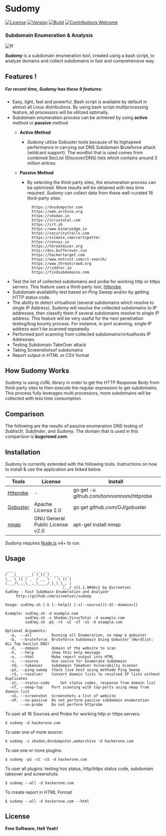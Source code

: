 # Sudomy
[![License](https://img.shields.io/badge/license-MIT-red.svg)](https://opensource.org/licenses/MIT)  [![Version](https://img.shields.io/badge/Release-1.1.0-blue.svg?maxAge=259200)]()   [![Build](https://img.shields.io/badge/Supported_OS-Linux-yellow.svg)]() [![Contributions Welcome](https://img.shields.io/badge/contributions-welcome-brightgreen.svg?style=flat)](https://github.com/screetsec/sudomy/issues)
### Subdomain Enumeration & Analysis
![ff](https://user-images.githubusercontent.com/17976841/63212795-b8d57300-c133-11e9-882a-f604d67819cc.png)

***Sudomy*** is a subdomain enumeration tool, created using a bash script, to analyze domains and collect subdomains in fast and comprehensive way.

## Features !
##### For recent time, ***Sudomy*** has these 9 features:
-  Easy, light, fast and powerful. Bash script is available by default in almost all Linux distributions. By using bash script multiprocessing feature, all processors will be utilized optimally. 
-  Subdomain enumeration process can be achieved by using **active** method or **passive** method
    - **Active Method**
        - *Sudomy* utilize Gobuster tools because of its highspeed performance in carrying out DNS Subdomain Bruteforce attack (wildcard support). The wordlist that is used comes from combined SecList (Discover/DNS) lists which contains around 3 million entries

    - **Passive Method**
        - By selecting the third-party sites, the enumeration process can be optimized. More results will be obtained with less time required. *Sudomy* can collect data from these  well-curated 16 third-party sites:
    
                https://dnsdumpster.com
                https://web.archive.org
                https://shodan.io
                https://virustotal.com
                https://crt.sh
                https://www.binaryedge.io
                https://securitytrails.com
                https://sslmate.com/certspotter
                https://censys.io
                https://threatminer.org
                http://dns.bufferover.run
                https://hackertarget.com
                https://www.entrust.com/ct-search/
                https://www.threatcrowd.org
                https://riddler.io
                https://findsubdomains.com
- Test the list of collected subdomains and probe for working http or https servers. This feature uses a third-party tool, [httprobe](https://github.com/tomnomnom/httprobe "httprobe").
- Subdomain availability test based on Ping Sweep and/or by getting HTTP status code.
- The ability to detect virtualhost (several subdomains which resolve to single IP Address). Sudomy will resolve the collected subdomains to IP addresses, then classify them if several subdomains resolve to single IP address. This feature will be very useful for the next penetration testing/bug bounty process. For instance, in port scanning, single IP address won’t be scanned repeatedly 
- Performed port scanning from collected subdomains/virtualhosts IP Addresses 
- Testing Subdomain TakeOver attack
- Taking Screenshotsof subdomains
- Report output in HTML or CSV format

## How Sudomy Works
*Sudomy* is using cURL library in order to get the HTTP Response Body from third-party sites to then execute the regular expression to get subdomains. This process fully leverages multi processors, more subdomains will be collected with less time consumption.  
## Comparison
The following are the results of passive enumeration DNS testing of *Sublist3r, Subfinder*, and *Sudomy*. The domain that is used in this comparison is ***bugcrowd.com***. 

## Installation
*Sudomy* is currently extended with the following tools. Instructions on how to install & use the application are linked below.

|  Tools | License   | Install |
| ------------  | ------------ | ------------ |
|  [Httprobe](https://github.com/tomnomnom/httprobe)  | - | go get -u github.com/tomnomnom/httprobe |
|  [Gobuster](https://github.com/OJ/gobuster) |  Apache License 2.0 |  go get github.com/OJ/gobuster |
|  [nmap](https://github.com/nmap/nmap) | GNU General Public License v2.0 | apt-get install nmap |


*Sudomy* requires [Node.js](https://nodejs.org/) v4+ to run.


## Usage

```text
 ___         _ _  _           
/ __|_  _ __| (_)(_)_ __ _  _ 
\__ \ || / _  / __ \  ' \ || |
|___/\_,_\__,_\____/_|_|_\_, |
                          |__/ v{1.1.0#dev} by @screetsec 
Sud⍥my - Fast Subdmain Enumeration and Analyzer      
	 http://github.com/screetsec/sudomy

Usage: sud⍥my.sh [-h [--help]] [-s[--source]][-d[--domain=]] 

Example: sud⍥my.sh -d example.com   
         sud⍥my.sh -s Shodan,VirusTotal -d example.com
         sud⍥my.sh -pS -rS -sC -nT -sS -d example.com 

Optional Arguments:
  -a,  --all		 Running all Enumeration, no nmap & gobuster 
  -b,  --bruteforce	 Bruteforce Subdomain Using Gobuster (Wordlist: ALL Top SecList DNS) 
  -d,  --domain		 domain of the website to scan
  -h,  --help		 show this help message
  -o,  --html		 Make report output into HTML 
  -s,  --source		 Use source for Enumerate Subdomain
  -tO, --takeover	 Subdomain TakeOver Vulnerabilty Scanner
  -pS, --ping-sweep	 Check live host using methode Ping Sweep
  -rS, --resolver	 Convert domain lists to resolved IP lists without duplicates
  -sC, --status-code     Get status codes, response from domain list
  -nT, --nmap-top	 Port scanning with top-ports using nmap from domain list
  -sS, --screenshot	 Screenshots a list of website
  -nP, --no-passive	 Do not perform passive subdomain enumeration 
       --no-probe	 Do not perform httprobe 

```
To user all 16 Sources and Probe for working http or https servers:
```
$ sudomy -d hackerone.com
```
To user one of more source:
```
$ sudomy -s shodan,dnsdumpster,webarchive -d hackerone.com
```
To use one or more plugins:
```
$ sudomy -pS -sC -sS -d hackerone.com
```
To user all plugins: testing hos status, http/https status code, subdomain takeover and screenshots
```
$ sudomy --all -d hackerone.com
```

To create report in HTML Format
```
$ sudomy --all -d hackerone.com --html
```


## License




**Free Software, Hell Yeah!**


